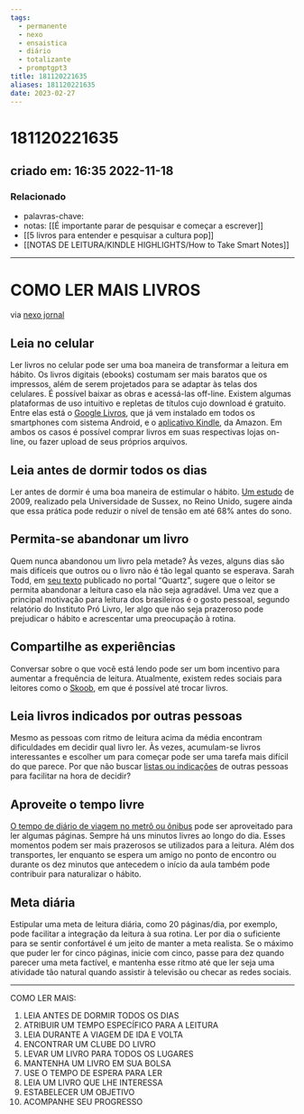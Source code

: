 ```yaml
---
tags:
  - permanente
  - nexo
  - ensaistica
  - diário
  - totalizante
  - promptgpt3
title: 181120221635
aliases: 181120221635
date: 2023-02-27
---
```


# 181120221635

## criado em: 16:35 2022-11-18

### Relacionado

- palavras-chave: 
- notas: [[É importante parar de pesquisar e começar a escrever]]
- [[5 livros para entender e pesquisar a cultura pop]]
- [[NOTAS DE LEITURA/KINDLE HIGHLIGHTS/How to Take Smart Notes]]
---

# COMO LER MAIS LIVROS

via [nexo jornal](https://www.nexojornal.com.br/expresso/2017/05/08/7-dicas-para-transformar-a-leitura-em-h%C3%A1bito)

## Leia no celular

Ler livros no celular pode ser uma boa maneira de transformar a leitura em hábito. Os livros digitais (ebooks) costumam ser mais baratos que os impressos, além de serem projetados para se adaptar às telas dos celulares. É possível baixar as obras e acessá-las off-line. Existem algumas plataformas de uso intuitivo e repletas de títulos cujo download é gratuito. Entre elas está o [Google Livros](https://play.google.com/store/apps/details?id=com.google.android.apps.books&hl=pt_BR), que já vem instalado em todos os smartphones com sistema Android, e o [aplicativo Kindle](https://www.amazon.com.br/gp/digital/fiona/kcp-landing-page), da Amazon. Em ambos os casos é possível comprar livros em suas respectivas lojas on-line, ou fazer upload de seus próprios arquivos.

## Leia antes de dormir todos os dias

Ler antes de dormir é uma boa maneira de estimular o hábito. [Um estudo](https://estilo.uol.com.br/comportamento/noticias/redacao/2014/01/27/ler-antes-de-dormir-melhora-o-sono-e-diminui-o-estresse.htm) de 2009, realizado pela Universidade de Sussex, no Reino Unido, sugere ainda que essa prática pode reduzir o nível de tensão em até 68% antes do sono.

## Permita-se abandonar um livro

Quem nunca abandonou um livro pela metade? Às vezes, alguns dias são mais difíceis que outros ou o livro não é tão legal quanto se esperava. Sarah Todd, em [seu texto](https://qz.com/876203/how-to-read-more-books/) publicado no portal “Quartz”, sugere que o leitor se permita abandonar a leitura caso ela não seja agradável. Uma vez que a principal motivação para leitura dos brasileiros é o gosto pessoal, segundo relatório do Instituto Pró Livro, ler algo que não seja prazeroso pode prejudicar o hábito e acrescentar uma preocupação à rotina.

## Compartilhe as experiências

Conversar sobre o que você está lendo pode ser um bom incentivo para aumentar a frequência de leitura. Atualmente, existem redes sociais para leitores como o [Skoob](https://www.skoob.com.br/), em que é possível até trocar livros.

## Leia livros indicados por outras pessoas

Mesmo as pessoas com ritmo de leitura acima da média encontram dificuldades em decidir qual livro ler. Às vezes, acumulam-se livros interessantes e escolher um para começar pode ser uma tarefa mais difícil do que parece. Por que não buscar [listas ou indicações](http://www.bbc.com/culture/story/20170428-ten-books-to-read-in-may) de outras pessoas para facilitar na hora de decidir?

## Aproveite o tempo livre

[O tempo de diário de viagem no metrô ou ônibus](http://g1.globo.com/bom-dia-brasil/noticia/2015/02/brasileiros-gastam-em-media-1h20-por-dia-em-transportes-publicos.html) pode ser aproveitado para ler algumas páginas. Sempre há uns minutos livres ao longo do dia. Esses momentos podem ser mais prazerosos se utilizados para a leitura. Além dos transportes, ler enquanto se espera um amigo no ponto de encontro ou durante os dez minutos que antecedem o início da aula também pode contribuir para naturalizar o hábito.

## Meta diária

Estipular uma meta de leitura diária, como 20 páginas/dia, por exemplo, pode facilitar a integração da leitura à sua rotina. Ler por dia o suficiente para se sentir confortável é um jeito de manter a meta realista. Se o máximo que puder ler for cinco páginas, inicie com cinco, passe para dez quando parecer uma meta factível, e mantenha esse ritmo até que ler seja uma atividade tão natural quando assistir à televisão ou checar as redes sociais.

---

COMO LER MAIS:

1. LEIA ANTES DE DORMIR TODOS OS DIAS
2. ATRIBUIR UM TEMPO ESPECÍFICO PARA A LEITURA
3. LEIA DURANTE A VIAGEM DE IDA E VOLTA
4. ENCONTRAR UM CLUBE DO LIVRO
5. LEVAR UM LIVRO PARA TODOS OS LUGARES
6. MANTENHA UM LIVRO EM SUA BOLSA
7. USE O TEMPO DE ESPERA PARA LER
8. LEIA UM LIVRO QUE LHE INTERESSA
9. ESTABELECER UM OBJETIVO
10. ACOMPANHE SEU PROGRESSO
